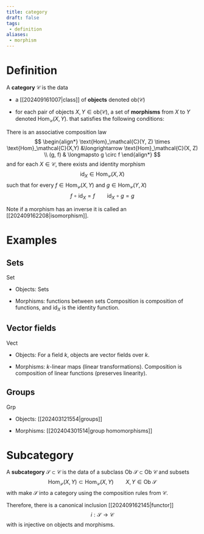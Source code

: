 ```yaml
---
title: category
draft: false
tags:
 - definition
aliases:
 - morphism
---
```


# Definition
A **category** $\mathcal{C}$ is the data 
- a [[202409161007|class]] of **objects** denoted $\text{ob}(\mathcal{C})$

- for each pair of objects $X,Y \in \text{ob}(\mathcal{C})$, a set of **morphisms** from $X$ to $Y$ denoted $\text{Hom}_\mathcal{C}(X,Y)$.
that satisfies the following conditions: 

There is an associative composition law 
$$
\begin{align*}
\text{Hom}_\mathcal{C}(Y, Z) \times \text{Hom}_\mathcal{C}(X,Y) &\longrightarrow \text{Hom}_\mathcal{C}(X, Z) \\
(g, f) & \longmapsto g \circ f
\end{align*}
$$
and for each $X \in \mathcal{C}$, there exists and identity morphism 
$$
\text{id}_X \in \text{Hom}_\mathcal{C}(X,X)
$$
such that for every $f \in \text{Hom}_\mathcal{C}(X,Y)$ and $g \in \text{Hom}_\mathcal{C}(Y, X)$
$$
f \circ \text{id}_X = f \qquad  \text{id}_X \circ g = g
$$

Note if a morphism has an inverse it is called an [[202409162208|isomorphism]].
# Examples
## Sets
$\text{Set}$
- Objects: Sets

- Morphisms: functions between sets 
Composition is composition of functions, and $\text{id}_X$ is the identity function.  

## Vector fields
$\text{Vect}$
- Objects: For a field $k$, objects are vector fields over $k$. 

- Morphisms: $k$-linear maps (linear transformations).
Composition is composition of linear functions (preserves linearity).

## Groups
$\text{Grp}$ 
- Objects: [[202403121554|groups]]

- Morphisms: [[202404301514|group homomorphisms]]

# Subcategory
A **subcategory** $\mathcal{S} \subset \mathcal{C}$ is the data of a subclass $\text{Ob } \mathcal{S} \subset \text{Ob } \mathcal{C}$ and subsets 
$$
\text{Hom}_\mathcal{S}(X,Y) \subset \text{Hom}_\mathcal{C}(X,Y) \qquad X,Y \in \text{Ob }\mathcal{S}
$$
with make $\mathcal{S}$ into a category using the composition rules from $\mathcal{C}$. 

Therefore, there is a canonical inclusion [[202409162145|functor]]
$$
i:\mathcal{S} \longrightarrow \mathcal{C}
$$
with is injective on objects and morphisms. 


